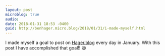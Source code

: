 ```yaml
---
layout: post
microblog: true
audio: 
date: 2018-01-31 18:53 -0400
guid: http://benhager.micro.blog/2018/01/31/i-made-myself.html
---
```

I made myself a goal to post on [Hager.blog](https://Hager.blog) every day in January. With this post I have accomplished that goal!! 😃
